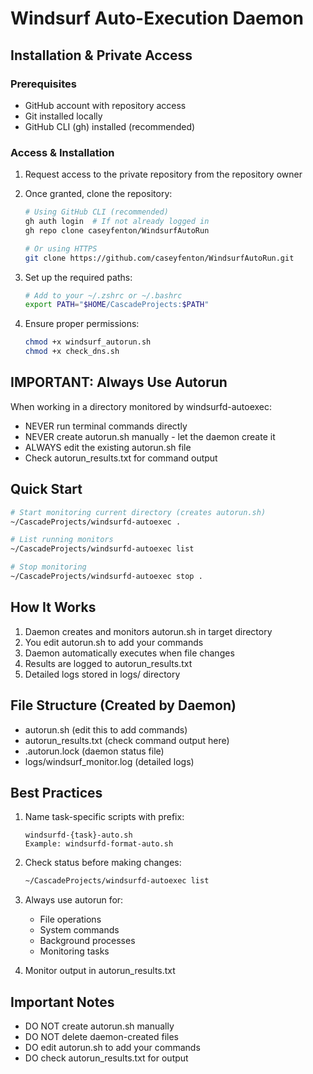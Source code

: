 # Windsurf Auto-Execution Daemon

## Installation & Private Access

### Prerequisites
- GitHub account with repository access
- Git installed locally
- GitHub CLI (gh) installed (recommended)

### Access & Installation
1. Request access to the private repository from the repository owner
2. Once granted, clone the repository:
   ```bash
   # Using GitHub CLI (recommended)
   gh auth login  # If not already logged in
   gh repo clone caseyfenton/WindsurfAutoRun

   # Or using HTTPS
   git clone https://github.com/caseyfenton/WindsurfAutoRun.git
   ```

3. Set up the required paths:
   ```bash
   # Add to your ~/.zshrc or ~/.bashrc
   export PATH="$HOME/CascadeProjects:$PATH"
   ```

4. Ensure proper permissions:
   ```bash
   chmod +x windsurf_autorun.sh
   chmod +x check_dns.sh
   ```

## IMPORTANT: Always Use Autorun
When working in a directory monitored by windsurfd-autoexec:
- NEVER run terminal commands directly
- NEVER create autorun.sh manually - let the daemon create it
- ALWAYS edit the existing autorun.sh file
- Check autorun_results.txt for command output

## Quick Start
```bash
# Start monitoring current directory (creates autorun.sh)
~/CascadeProjects/windsurfd-autoexec .

# List running monitors
~/CascadeProjects/windsurfd-autoexec list

# Stop monitoring
~/CascadeProjects/windsurfd-autoexec stop .
```

## How It Works
1. Daemon creates and monitors autorun.sh in target directory
2. You edit autorun.sh to add your commands
3. Daemon automatically executes when file changes
4. Results are logged to autorun_results.txt
5. Detailed logs stored in logs/ directory

## File Structure (Created by Daemon)
- autorun.sh (edit this to add commands)
- autorun_results.txt (check command output here)
- .autorun.lock (daemon status file)
- logs/windsurf_monitor.log (detailed logs)

## Best Practices
1. Name task-specific scripts with prefix:
   ```
   windsurfd-{task}-auto.sh
   Example: windsurfd-format-auto.sh
   ```

2. Check status before making changes:
   ```bash
   ~/CascadeProjects/windsurfd-autoexec list
   ```

3. Always use autorun for:
   - File operations
   - System commands
   - Background processes
   - Monitoring tasks

4. Monitor output in autorun_results.txt

## Important Notes
- DO NOT create autorun.sh manually
- DO NOT delete daemon-created files
- DO edit autorun.sh to add your commands
- DO check autorun_results.txt for output
